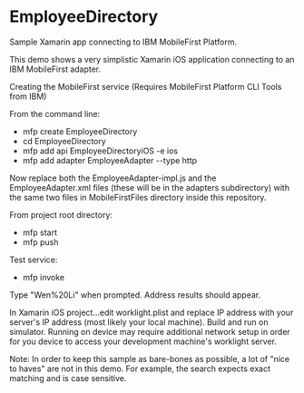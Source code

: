 EmployeeDirectory
=================

Sample Xamarin app connecting to IBM MobileFirst Platform.

This demo shows a very simplistic Xamarin iOS application connecting to an IBM MobileFirst adapter.  

Creating the MobileFirst service (Requires MobileFirst Platform CLI Tools from IBM)

From the command line:

- mfp create EmployeeDirectory
- cd EmployeeDirectory
- mfp add api EmployeeDirectoryiOS -e ios
- mfp add adapter EmployeeAdapter --type http

Now replace both the EmployeeAdapter-impl.js and the EmployeeAdapter.xml files (these will be in the adapters subdirectory) with the same two files in MobileFirstFiles directory inside this repository.

From project root directory:

- mfp start
- mfp push

Test service:

- mfp invoke

Type "Wen%20Li" when prompted.  Address results should appear.

In Xamarin iOS project...edit worklight.plist and replace IP address with your server's IP address (most likely your local machine).  Build and run on simulator.  Running on device may require additional network setup in order for you device to access your development machine's worklight server.

Note: In order to keep this sample as bare-bones as possible, a lot of "nice to haves" are not in this demo.  For example, the search expects exact matching and is case sensitive.
